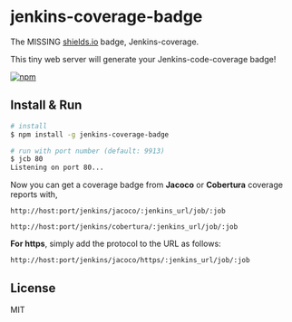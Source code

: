 # jenkins-coverage-badge

The MISSING [shields.io](http://shields.io) badge, Jenkins-coverage.

This tiny web server will generate your Jenkins-code-coverage badge!

[![npm](https://img.shields.io/npm/v/jenkins-coverage-badge.svg?style=flat-square)]()

## Install & Run
```bash
# install
$ npm install -g jenkins-coverage-badge

# run with port number (default: 9913)
$ jcb 80
Listening on port 80...

```

Now you can get a coverage badge from **Jacoco** or **Cobertura** coverage reports with,

`http://host:port/jenkins/jacoco/:jenkins_url/job/:job`

`http://host:port/jenkins/cobertura/:jenkins_url/job/:job`

**For https**, simply add the protocol to the URL as follows:

`http://host:port/jenkins/jacoco/https/:jenkins_url/job/:job`

## License
MIT
